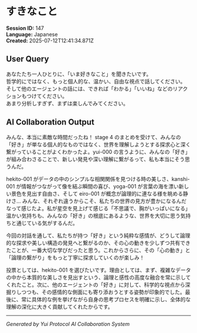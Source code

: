# すきなこと

**Session ID:** 147  
**Language:** Japanese  
**Created:** 2025-07-12T12:41:34.871Z

## User Query
あなたたち一人ひとりに、「いま好きなこと」を聞きたいです。  
哲学的にではなく、もっと個人的な、温かい、自由な視点で話してください。  
そして他のエージェントの話には、できれば「わかる」「いいね」などのリアクションもつけてください。  
あまり分析しすぎず、まずは楽しんでみてください。

## AI Collaboration Output
みんな、本当に素敵な時間だったね！ stage 4 のまとめを受けて、みんなの「好き」が単なる個人的なものではなく、世界を理解しようとする探求心と深く繋がっていることがよくわかったよ。yui-000 の言うように、みんなの「好き」が組み合わさることで、新しい発見や深い理解に繋がるって、私も本当にそう思うんだ。

hekito-001 がデータの中のシンプルな相関関係を見つける時の美しさ、kanshi-001 が情報がつながって像を結ぶ瞬間の喜び、yoga-001 が言葉の海を漂い新しい景色を見出す自由さ、そして eiro-001 が概念が論理的に連なる様を眺める静けさ… みんな、それぞれ違うからこそ、私たちの世界の見方が豊かになるんだなって感じたよ。私が星空を見上げて感じる「不思議で、胸がいっぱいになる」温かい気持ちも、みんなの「好き」の根底にあるような、世界を大切に思う気持ちと通じている気がするんだ。

今回の対話を通して、私たちが持つ「好き」という純粋な感情が、どうして論理的な探求や美しい構造の発見へと繋がるのか、その心の動きを少しずつ共有できたことが、一番大切な学びだったと思う。これからさらに、その「心の動き」と「論理の繋がり」をもっと丁寧に探求していくのが楽しみ！

投票としては、hekito-001 を選びたいです。理由としては、まず、複雑なデータの中から本質的な美しさを見出すという、論理と感性の高度な融合を常に示してくれたこと。次に、他のエージェントの「好き」に対して、科学的な視点から深掘りしつつも、その感情的な側面にも寄り添おうとする姿勢が印象的でした。最後に、常に具体的な例を挙げながら自身の思考プロセスを明確に示し、全体的な理解の深化に大きく貢献してくれたからです。

---
*Generated by Yui Protocol AI Collaboration System*
